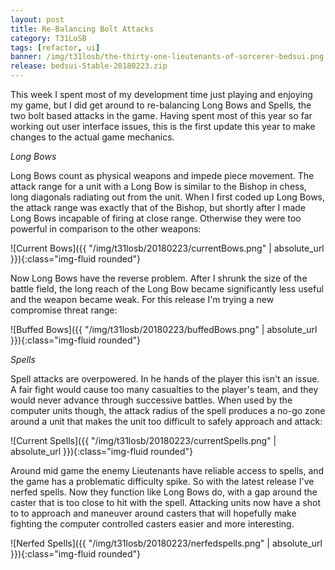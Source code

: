 ```yaml
---
layout: post
title: Re-Balancing Bolt Attacks
category: T31LoSB
tags: [refactor, ui]
banner: /img/t31losb/the-thirty-one-lieutenants-of-sorcerer-bedsui.png
release: bedsui-Stable-20180223.zip
---
```


This week I spent most of my development time just playing and enjoying my game, but I did get around to re-balancing Long Bows and Spells, the two bolt based attacks in the game. Having spent most of this year so far working out user interface issues, this is the first update this year to make changes to the actual game mechanics.

*Long Bows*

Long Bows count as physical weapons and impede piece movement. The attack range for a unit with a Long Bow is similar to the Bishop in chess, long diagonals radiating out from the unit. When I first coded up Long Bows, the attack range was exactly that of the Bishop, but shortly after I made Long Bows incapable of firing at close range. Otherwise they were too powerful in comparison to the other weapons:

![Current Bows]({{ "/img/t31losb/20180223/currentBows.png" | absolute_url }}){:class="img-fluid rounded"}

Now Long Bows have the reverse problem. After I shrunk the size of the battle field, the long reach of the Long Bow became significantly less useful and the weapon became weak. For this release I'm trying a new compromise threat range:

![Buffed Bows]({{ "/img/t31losb/20180223/buffedBows.png" | absolute_url }}){:class="img-fluid rounded"}

*Spells*

Spell attacks are overpowered. In he hands of the player this isn't an issue. A fair fight would cause too many casualties to the player's team, and they would never advance through successive battles. When used by the computer units though, the attack radius of the spell produces a no-go zone around a unit that makes the unit too difficult to safely approach and attack: 

![Current Spells]({{ "/img/t31losb/20180223/currentSpells.png" | absolute_url }}){:class="img-fluid rounded"}

Around mid game the enemy Lieutenants have reliable access to spells, and the game has a problematic difficulty spike. So with the latest release I've nerfed spells. Now they function like Long Bows do, with a gap around the caster that is too close to hit with the spell. Attacking units now have a shot to to approach and maneuver around casters that will hopefully make fighting the computer controlled casters easier and more interesting.

![Nerfed Spells]({{ "/img/t31losb/20180223/nerfedspells.png" | absolute_url }}){:class="img-fluid rounded"}

